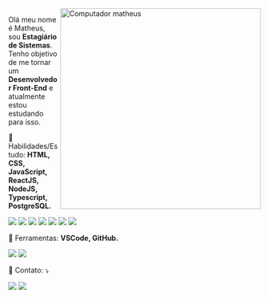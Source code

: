 <img src="https://raw.githubusercontent.com/MicaelliMedeiros/micaellimedeiros/master/image/computer-illustration.png" min-width="400px" max-width="400px" width="400px" align="right" alt="Computador matheus">

<p align="left">
  Olá meu nome é Matheus, sou <strong>Estagiário de Sistemas</strong>. Tenho objetivo de me tornar um <strong>Desenvolvedor Front-End</strong> e atualmente estou estudando para isso.
</p>

<p align="left">
  👻 Habilidades/Estudo: <strong>HTML, CSS, JavaScript, ReactJS, NodeJS, Typescript, PostgreSQL.</strong>
</p>

<p align="left">
  <img src="https://xesque.rocketseat.dev/platform/tech/html5.svg"/></a>
  <img src="https://xesque.rocketseat.dev/platform/tech/css3.svg"/></a>
  <img src="https://xesque.rocketseat.dev/platform/tech/javascript.svg"/></a>
  <img src="https://xesque.rocketseat.dev/platform/tech/reactjs.svg"/></a>
  <img src="https://xesque.rocketseat.dev/platform/tech/node.svg"/></a>
  <img src="https://xesque.rocketseat.dev/platform/tech/typescript.svg"/></a>
  <img src="https://xesque.rocketseat.dev/platform/tech/postgresql.svg"/></a> 
</p>

<p align="left">
  💼 Ferramentas: <strong>VSCode, GitHub.</strong>
</p>

<p align="left">
<img src="https://cdn.worldvectorlogo.com/logos/visual-studio-code-1.svg"/></a>
<img src="https://image.flaticon.com/icons/png/512/25/25231.png"/></a> 
</p>

<p align="left">
  💌 Contato: ⤵️
</p>

<p align="left">
  <a href="https://www.instagram.com/matheusfalavigna/" alt="Instagram">
  <img src="https://github.githubassets.com/images/modules/logos_page/GitHub-Mark.png"/></a>

  <a href="https://www.linkedin.com/in/matheusfalavigna/" alt="Linkedin">
  <img src="https://img.shields.io/badge/-Linkedin-0e76a8?style=for-the-badge&logo=Linkedin&logoColor=white&link=https://www.linkedin.com/in/iuricode" /></a>
</p>
